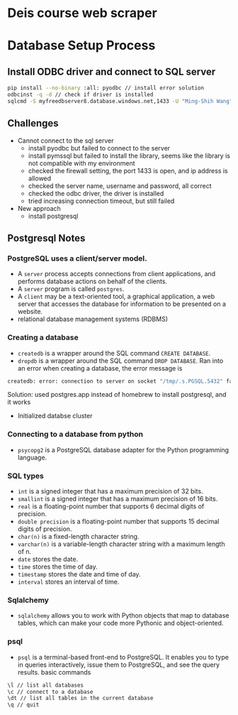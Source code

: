 # Deis course web scraper

# Database Setup Process
## Install ODBC driver and connect to SQL server
```bash
pip install --no-binary :all: pyodbc // install error solution 
odbcinst -q -d // check if driver is installed
sqlcmd -S myfreedbserver8.database.windows.net,1433 -U "Ming-Shih Wang" -P 'mth9dbh@HDY!pwy!mjn' -Q "use myFreeDB;" // connect to sql server 
```
## Challenges 
- Cannot connect to the sql server 
	- install pyodbc but failed to connect to the server 
	- install pymssql but failed to install the library, seems like the library is not compatible with my environment
	- checked the firewall setting, the port 1433 is open, and ip address is allowed
	- checked the server name, username and password, all correct
	- checked the odbc driver, the driver is installed
	- tried increasing connection timeout, but still failed
- New approach
	- install postgresql 

## Postgresql Notes
### PostgreSQL uses a client/server model.
- A `server` process accepts connections from client applications, and performs database actions on behalf of the clients.
- A `server` program is called `postgres`.
- A `client` may be a text-oriented tool, a graphical application, a web server that accesses the database for information to be presented on a website.
- relational database management systems (RDBMS)
### Creating a database
- `createdb` is a wrapper around the SQL command `CREATE DATABASE`. 
- `dropdb` is a wrapper around the SQL command `DROP DATABASE`. 
Ran into an error when creating a database, the error message is 
```bash
createdb: error: connection to server on socket "/tmp/.s.PGSQL.5432" failed: No such file or directory Is the server running locally and accepting connections on that socket?
```
Solution: used postgres.app instead of homebrew to install postgresql, and it works
- Initialized databse cluster 
### Connecting to a database from python
- `psycopg2` is a PostgreSQL database adapter for the Python programming language.
### SQL types 
- `int` is a signed integer that has a maximum precision of 32 bits.
- `smallint` is a signed integer that has a maximum precision of 16 bits.
- `real` is a floating-point number that supports 6 decimal digits of precision.
- `double precision` is a floating-point number that supports 15 decimal digits of precision.
- `char(n)` is a fixed-length character string.
- `varchar(n)` is a variable-length character string with a maximum length of n.
- `date` stores the date.
- `time` stores the time of day.
- `timestamp` stores the date and time of day.
- `interval` stores an interval of time.
### Sqlalchemy
- `sqlalchemy` allows you to work with Python objects that map to database tables, which can make your code more Pythonic and object-oriented. 
### psql 
- `psql` is a terminal-based front-end to PostgreSQL. It enables you to type in queries interactively, issue them to PostgreSQL, and see the query results.
basic commands
```bash
\l // list all databases
\c // connect to a database
\dt // list all tables in the current database
\q // quit
```
